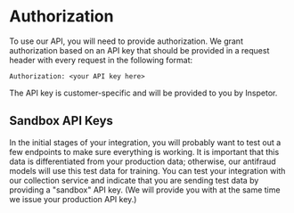 # Authorization

To use our API, you will need to provide authorization. We grant authorization based on an API key that should be provided in a request header with every request in the following format:

`Authorization: <your API key here>`

The API key is customer-specific and will be provided to you by Inspetor.

## Sandbox API Keys

In the initial stages of your integration, you will probably want to test out a few endpoints to make sure everything is working. It is important that this data is differentiated from your production data; otherwise, our antifraud models will use this test data for training. You can test your integration with our collection service and indicate that you are sending test data by providing a "sandbox" API key. (We will provide you with at the same time we issue your production API key.)
